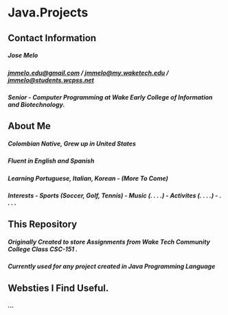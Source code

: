 # Java.Projects

## Contact Information
##### Jose Melo
##### jmmelo.edu@gmail.com / jmmelo@my.waketech.edu / jmmelo@students.wcpss.net
##### Senior - Computer Programming at Wake Early College of Information and Biotechnology.

## About Me
##### Colombian Native, Grew up in United States
##### Fluent in English and Spanish
##### Learning Portuguese, Italian, Korean - (More To Come)
##### Interests - Sports (Soccer, Golf, Tennis) - Music (. . . .) - Activites (. . . .) - . . . .

## This Repository
##### Originally Created to store Assignments from Wake Tech Community College Class CSC-151 .
##### Currently used for any project created in Java Programming Language

## Websties I Find Useful.
##### ...
